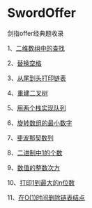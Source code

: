 # SwordOffer
剑指offer经典题收录

1、[二维数组中的查找](.sourcecode/src/main/java/com/billkalin/sourcecode/question1/read_me.md)

2、[替换空格](https://github.com/BillKalin/SwordOffer/blob/master/sourcecode/src/main/java/com/billkalin/sourcecode/question2/read_me.md)

3、[从尾到头打印链表](https://github.com/BillKalin/SwordOffer/blob/master/sourcecode/src/main/java/com/billkalin/sourcecode/question3/read_me.md)

4、[重建二叉树](https://github.com/BillKalin/SwordOffer/blob/master/sourcecode/src/main/java/com/billkalin/sourcecode/question4/read_me.md)

5、[用两个栈实现队列](https://github.com/BillKalin/SwordOffer/blob/master/sourcecode/src/main/java/com/billkalin/sourcecode/question5/read_me.md)

6、[旋转数组的最小数字](https://github.com/BillKalin/SwordOffer/blob/master/sourcecode/src/main/java/com/billkalin/sourcecode/question6/read_me.md)

7、[斐波那契数列](https://github.com/BillKalin/SwordOffer/blob/master/sourcecode/src/main/java/com/billkalin/sourcecode/question7/read_me.md)

8、[二进制中1的个数](https://github.com/BillKalin/SwordOffer/blob/master/sourcecode/src/main/java/com/billkalin/sourcecode/question8/read_me.md)

9、[数值的整数次方](https://github.com/BillKalin/SwordOffer/blob/master/sourcecode/src/main/java/com/billkalin/sourcecode/question9/read_me.md)

10、[打印1到最大的n位数](https://github.com/BillKalin/SwordOffer/blob/master/sourcecode/src/main/java/com/billkalin/sourcecode/question10/read_me.md)

11、[在O(1)时间删除链表结点](https://github.com/BillKalin/SwordOffer/blob/master/sourcecode/src/main/java/com/billkalin/sourcecode/question11/read_me.md)